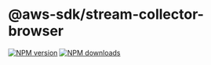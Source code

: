 # @aws-sdk/stream-collector-browser

[![NPM version](https://img.shields.io/npm/v/@aws-sdk/stream-collector-browser/beta.svg)](https://www.npmjs.com/package/@aws-sdk/stream-collector-browser)
[![NPM downloads](https://img.shields.io/npm/dm/@aws-sdk/stream-collector-browser.svg)](https://www.npmjs.com/package/@aws-sdk/stream-collector-browser)
